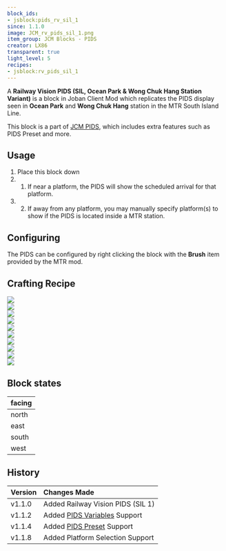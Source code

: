 ```yaml
---
block_ids:
- jsblock:pids_rv_sil_1
since: 1.1.0
image: JCM_rv_pids_sil_1.png
item_group: JCM Blocks - PIDS
creator: LX86
transparent: true
light_level: 5
recipes:
- jsblock:rv_pids_sil_1
---
```


A **Railway Vision PIDS (SIL, Ocean Park & Wong Chuk Hang Station Variant)** is a block in Joban Client Mod which replicates the PIDS display seen in **Ocean Park** and **Wong Chuk Hang** station in the MTR South Island Line.

This block is a part of [JCM PIDS](../features/jcm-pids.md), which includes extra features such as PIDS Preset and more.

## Usage
1. Place this block down
1. 1. If near a platform, the PIDS will show the scheduled arrival for that platform.
1. 2. If away from any platform, you may manually specify platform(s) to show if the PIDS is located inside a MTR station.

## Configuring
The PIDS can be configured by right clicking the block with the **Brush** item provided by the MTR mod.

## Crafting Recipe
<div class="crafting">
    <div class="crafting-table">
        <!-- row 1 -->
        <div><img src="../crafting/Minecraft_Iron_ingot.png"></div>
        <div><img src="../crafting/Minecraft_Iron_ingot.png"></div>
        <div><img src="../crafting/Minecraft_Iron_ingot.png"></div>
        <!-- row 2 -->
        <div><img src="../crafting/Minecraft_Iron_ingot.png"></div>
        <div><img src="../crafting/Minecraft_Glowstone_dust.png"></div>
        <div><img src="../crafting/Minecraft_Iron_ingot.png"></div>
        <!-- row 3 -->
        <div><img src="../crafting/Minecraft_Iron_ingot.png"></div>
        <div><img src="../crafting/Minecraft_Iron_ingot.png"></div>
        <div><img src="../crafting/Minecraft_Iron_ingot.png"></div>
    </div>
    <div class="crafting-arrow"></div>
    <div class="crafting-result" data-count="8">
        <img src="../crafting/JCM_Item_Rv_pids_sil_1.png">
    </div>
</div>

## Block states
| facing |
|:-------|
| north  |
| east   |
| south  |
| west   |

## History
|Version|Changes Made|
|:------|:-----------|
|v1.1.0|Added Railway Vision PIDS (SIL 1)|
|v1.1.2|Added [PIDS Variables](../features/jcm-pids.md#pids-variable) Support|
|v1.1.4|Added [PIDS Preset](../features/jcm-pids.md#pids-preset) Support|
|v1.1.8|Added Platform Selection Support|